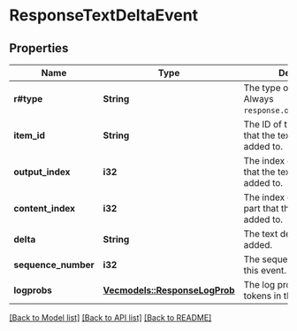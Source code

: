 # ResponseTextDeltaEvent

## Properties

Name | Type | Description | Notes
------------ | ------------- | ------------- | -------------
**r#type** | **String** | The type of the event. Always `response.output_text.delta`.  | 
**item_id** | **String** | The ID of the output item that the text delta was added to.  | 
**output_index** | **i32** | The index of the output item that the text delta was added to.  | 
**content_index** | **i32** | The index of the content part that the text delta was added to.  | 
**delta** | **String** | The text delta that was added.  | 
**sequence_number** | **i32** | The sequence number for this event. | 
**logprobs** | [**Vec<models::ResponseLogProb>**](ResponseLogProb.md) | The log probabilities of the tokens in the delta.  | 

[[Back to Model list]](../README.md#documentation-for-models) [[Back to API list]](../README.md#documentation-for-api-endpoints) [[Back to README]](../README.md)


